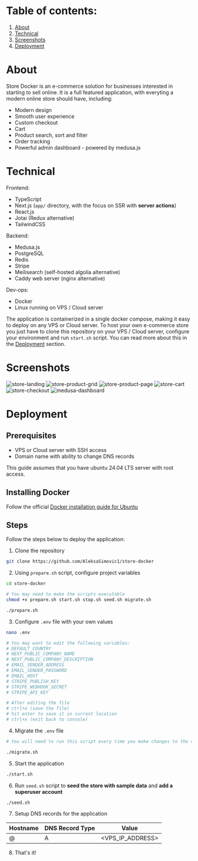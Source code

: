 # Table of contents:

1. [About](#About)
2. [Technical](#Technical)
3. [Screenshots](#Screenshots)
4. [Deployment](#Deployment)

# About

Store Docker is an e-commerce solution for businesses interested in starting to sell online.
It is a full featured application, with everyting a modern online store should have, including:


- Modern design
- Smooth user experience
- Custom checkout
- Cart
- Product search, sort and filter
- Order tracking
- Powerful admin dashboard - powered by medusa.js

# Technical

Frontend:

- TypeScript
- Next.js (`app/` directory, with the focus on SSR with **server actions**)
- React.js
- Jotai (Redux alternative)
- TailwindCSS

Backend:

- Medusa.js
- PostgreSQL
- Redis
- Stripe
- Meilisearch (self-hosted algolia alternative)
- Caddy web server (nginx alternative)

Dev-ops:
- Docker
- Linux running on VPS / Cloud server

The application is containerized in a single docker compose, making it easy to deploy on any VPS or Cloud server.
To host your own e-commerce store you just have to clone this repository on your VPS / Cloud server, configure your environment and run `start.sh` script.
You can read more about this in the [Deployment](#Deployment) section.

# Screenshots

![store-landing](https://github.com/user-attachments/assets/1e02520f-4368-4d8e-aeaa-d0f8f45118e6)
![store-product-grid](https://github.com/user-attachments/assets/1da8afd2-b0c9-47f8-b7c6-55cc47b1269e)
![store-product-page](https://github.com/user-attachments/assets/7d7cf30c-75ac-40e4-8455-24c2a4730250)
![store-cart](https://github.com/user-attachments/assets/0bce5862-d1ee-4be2-bd33-f7c1e8316d52)
![store-checkout](https://github.com/user-attachments/assets/0991302d-32ae-4536-aa14-73797f9db88e)
![medusa-dashboard](https://github.com/user-attachments/assets/1b0cb880-d0c8-4e2c-bf3d-60e4b739f751)

# Deployment

## Prerequisites

- VPS or Cloud server with SSH access
- Domain name with ability to change DNS records

This guide assumes that you have ubuntu 24.04 LTS server with root access.

## Installing Docker

Follow the official [Docker installation guide for Ubuntu](https://docs.docker.com/engine/install/ubuntu/)

## Steps

Follow the steps below to deploy the application:

1. Clone the repository

```bash
git clone https://github.com/AleksaSimovic1/store-docker
```

2. Using `prepare.sh` script, configure project variables

```bash
cd store-docker

# You may need to make the scripts executable
chmod +x prepare.sh start.sh stop.sh seed.sh migrate.sh

./prepare.sh
```

3. Configure `.env` file with your own values

```bash
nano .env

# You may want to edit the following variables:
# DEFAULT_COUNTRY
# NEXT_PUBLIC_COMPANY_NAME
# NEXT_PUBLIC_COMPANY_DESCRIPTION
# EMAIL_SENDER_ADDRESS
# EMAIL_SENDER_PASSWORD
# EMAIL_HOST
# STRIPE_PUBLISH_KEY
# STRIPE_WEBHOOK_SECRET
# STRIPE_API_KEY

# After editing the file
# ctrl+o (save the file)
# hit enter to save it in current location
# ctrl+x (exit back to console)
```

4. Migrate the `.env` file

```bash
# You will need to run this script every time you make changes to the root .env file

./migrate.sh
```

5. Start the application

```bash
./start.sh
```

6. Run `seed.sh` script to **seed the store with sample data** and **add a superuser account**

```bash
./seed.sh
```

7. Setup DNS records for the application

| Hostname | DNS Record Type | Value            |
| -------- | --------------- | ---------------- |
| @        | A               | <VPS_IP_ADDRESS> |

8. That's it!
